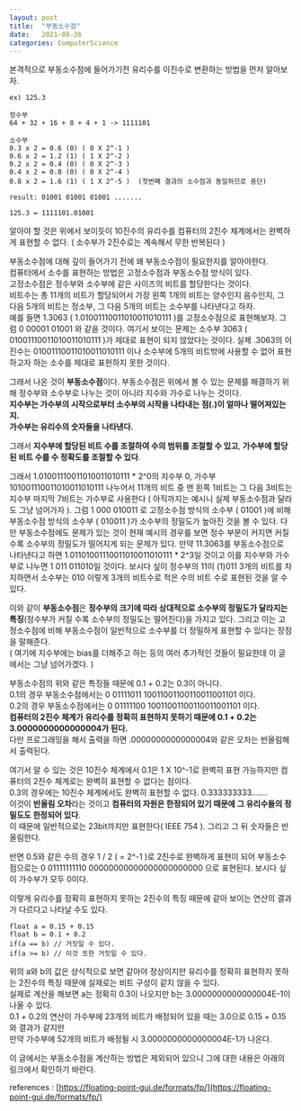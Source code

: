 ```yaml
---
layout: post
title:  "부동소수점"
date:   2021-08-26
categories: ComputerScience
---
```


본격적으로 부동소수점에 들어가기전 유리수를 이진수로 변환하는 방법을 먼저 알아보자.
```
ex) 125.3

정수부
64 + 32 + 16 + 8 + 4 + 1 -> 1111101

소수부
0.3 x 2 = 0.6 (0) ( 0 X 2^-1 )
0.6 x 2 = 1.2 (1) ( 1 X 2^-2 )
0.2 x 2 = 0.4 (0) ( 0 X 2^-3 )
0.4 x 2 = 0.8 (0) ( 0 X 2^-4 )
0.8 x 2 = 1.6 (1) ( 1 X 2^-5 )  (첫번째 결과의 소수점과 동일하므로 중단)

result: 01001 01001 01001 .......

125.3 = 1111101.01001
```

알아야 할 것은 위에서 보이듯이 10진수의 유리수를 컴퓨터의 2진수 체계에서는 완벽하게 표현할 수 없다. ( 소수부가 2진수로는 계속해서 무한 반복된다 )                

부동소수점에 대해 깊이 들어가기 전에 왜 부동소수점이 필요한지를 알아야한다.         
컴퓨터에서 소수를 표현하는 방법은 고정소수점과 부동소수점 방식이 있다.       
고정소수점은 정수부와 소수부에 같은 사이즈의 비트를 할당한다는 것이다.      
비트수는 총 11개의 비트가 할당되어서 가장 왼쪽 1개의 비트는 양수인지 음수인지, 그 다음 5개의 비트는 정소부, 그 다음 5개의 비트는 소수부를 나타낸다고 하자.            
예를 들면 1.3063 ( 1.01001110011010011010111 )를 고정소수점으로 표현해보자. 그럼 0 00001 01001 와 같을 것이다. 여기서 보이는 문제는 소수부 3063 ( 01001110011010011010111 )가 제대로 표현이 되지 않았다는 것이다. 실제 .3063의 이진수는 01001110011010011010111 이나 소수부에 5개의 비트밖에 사용할 수 없어 표현하고자 하는 소수를 제대로 표현하지 못한 것이다.    

그래서 나온 것이 **부동소수점**이다. 부동소수점은 위에서 볼 수 있는 문제를 해결하기 위해 정수부와 소수부로 나누는 것이 아니라 지수와 가수로 나누는 것이다.      
**지수부는 가수부의 시작으로부터 소수부의 시작을 나타내는 점(.)이 얼마나 떨어져있는지.**         
**가수부는 유리수의 숫자들을 나타낸다.**         

그래서 **지수부에 할당된 비트 수를 조절하여 수의 범위를 조절할 수 있고**, **가수부에 할당된 비트 수를 수 정확도를 조절할 수 있다**.           

그래서 1.01001110011010011010111 * 2^0의 지수부 0, 가수부 101001110011010011010111 나누어서 11개의 비트 중 맨 왼쪽 1비트는 그 다음 3비트는 지수부 마지막 7비트는 가수부로 사용한다 ( 아직까지는 예시니 실제 부동소수점과 달라도 그냥 넘어가자 ). 그럼 1 000 010011 로 고정소수점 방식의 소수부 ( 01001 )에 비해 부동소수점 방식의 소수부 ( 010011 )가 소수부의 정밀도가 높아진 것을 볼 수 있다. 다만 부동소수점에도 문제가 있는 것이 현재 예시의 경우를 보면 정수 부분이 커지면 커질수록 소수부의 정밀도가 떨어지게 되는 문제가 있다. 만약 11.3063를 부동소수점으로 나타낸다고 하면 1.01101001110011010011010111 * 2^3일 것이고 이를 지수부와 가수부로 나누면 1 011 011010일 것이다. 보시다 싶이 정수부의 11이 (1)011 3개의 비트를 차지하면서 소수부는 010 이렇게 3개의 비트수로 적은 수의 비트 수로 표현된 것을 알 수 있다.       
      
이와 같이 **부동소수점**은 **정수부의 크기에 따라 상대적으로 소수부의 정밀도가 달라지는 특징**(정수부가 커질 수록 소수부의 정밀도는 떨어진다)을 가지고 있다. 그리고 이는 고정소수점에 비해 부동소수점이 일반적으로 소수부를 더 정밀하게 표현할 수 있다는 장점을 말해준다.                      
( 여기에 지수부에는 bias를 더해주고 하는 등의 여러 추가적인 것들이 필요한데 이 글에서는 그냥 넘어가겠다. )        

부동소수점의 위와 같은 특징들 때문에 0.1 + 0.2는 0.3이 아니다.      
0.1의 경우 부동소수점에서는 0 01111011 10011001100110011001101 이다.      
0.2의 경우 부동소수점에서는 0 01111100 10011001100110011001101 이다.     
**컴퓨터의 2진수 체계가 유리수를 정확히 표현하지 못하기 때문에 0.1 + 0.2는 3.0000000000000004가 된다.**            
다만 프로그래밍을 해서 출력을 하면 .0000000000000004와 같은 오차는 반올림해서 출력된다.     

여기서 알 수 있는 것은 10진수 체계에서 0.1은 1 X 10^-1로 완벽히 표현 가능하지만 컴퓨터의 2진수 체계로는 완벽히 표현할 수 없다는 점이다.         
0.3의 경우에는 10진수 체계에서도 완벽히 표현할 수 없다. 0.333333333.......              
이것이 **반올림 오차**라는 것이고 **컴퓨터의 자원은 한정되어 있기 때문에 그 유리수들의 정밀도도 한정되어 있다**.     
이 때문에 일반적으로는 23bit까지만 표현한다( IEEE 754 ). 그리고 그 뒤 숫자들은 반올림한다.                    

반면 0.5와 같은 수의 경우 1 / 2 ( = 2^-1 )로 2진수로 완벽하게 표현이 되어 부동소수점으로는 0 01111111110 00000000000000000000000 으로 표현된다. 보시다 싶이 가수부가 모두 0이다.       

이렇게 유리수를 정확히 표현하지 못하는 2진수의 특징 때문에 같아 보이는 연산의 결과가 다르다고 나타날 수도 있다.        
```   
float a = 0.15 + 0.15
float b = 0.1 + 0.2
if(a == b) // 거짓일 수 있다.    
if(a >= b) // 이것 또한 거짓일 수 있다.    
```           
 
위의 a와 b의 값은 상식적으로 보면 같아야 정상이지만 유리수를 정확히 표현하지 못하는 2진수의 특징 때문에 실제로는 비트 구성이 같지 않을 수 있다.      
실제로 계산을 해보면 a는 정확히 0.3이 나오지만 b는 3.0000000000000004E-1이 나올 수 있다.       
0.1 + 0.2의 연산이 가수부에 23개의 비트가 배정되어 있을 때는 3.0으로 0.15 + 0.15와 결과가 같지만      
만약 가수부에 52개의 비트가 배정될 시 3.0000000000000004E-1가 나온다.        
                    

이 글에서는 부동소수점을 계산하는 방법은 제외되어 있으니 그에 대한 내용은 아래의 링크에서 확인하기 바란다.     

references : [https://floating-point-gui.de/formats/fp/](https://floating-point-gui.de/formats/fp/)              

